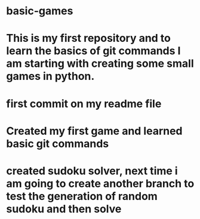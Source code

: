 # basic-games
# This is my first repository and to learn the basics of git commands I am starting with creating some small games in python.
# first commit on my readme file
# Created my first game and learned basic git commands
# created sudoku solver, next time i am going to create another branch to test the generation of random sudoku and then solve
